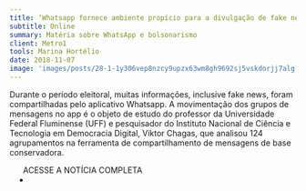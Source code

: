 ```yaml
---
title: ‘Whatsapp fornece ambiente propício para a divulgação de fake news’, diz pesquisador
subtitle: Online
summary: Matéria sobre WhatsApp e bolsonarismo
client: Metro1
tools: Marina Hortélio
date: 2018-11-07
image: 'images/posts/28-1-1y306vep8nzcy9upzx63wm8gh9692sj5vskdorjj7alg.png'
---
```


Durante o período eleitoral, muitas informações, inclusive fake news, foram compartilhadas pelo aplicativo Whatsapp. A movimentação dos grupos de mensagens no app é o objeto de estudo do professor da Universidade Federal Fluminense (UFF) e pesquisador do Instituto Nacional de Ciência e Tecnologia em Democracia Digital, Viktor Chagas, que analisou 124 agrupamentos na ferramenta de compartilhamento de mensagens de base conservadora.

<div class="post__share"><ul class="share__list list-reset">ACESSE A NOTÍCIA COMPLETA<li class="share__item" style="margin-left: 10px"><a class="share__link share__facebook" style="background: #fa5657" href="https://www.metro1.com.br/noticias/politica/63918,whatsapp-fornece-ambiente-propicio-para-a-divulgacao-de-fake-news-diz-pesquisador.html" title="Link" rel="nofollow"><i class="fa-solid fa-link"></i></a></li></ul></div>
<!-- <div class="gallery-box"><div class="gallery"><img src="/clipping/images/example-1.jpg" loading="lazy" alt="Project"><img src="/clipping/images/example-2.jpg" loading="lazy" alt="Project"></div><em>Gallery / <a href="https://www.freepik.com/" target="_blank">Freepic</a></em></div> -->